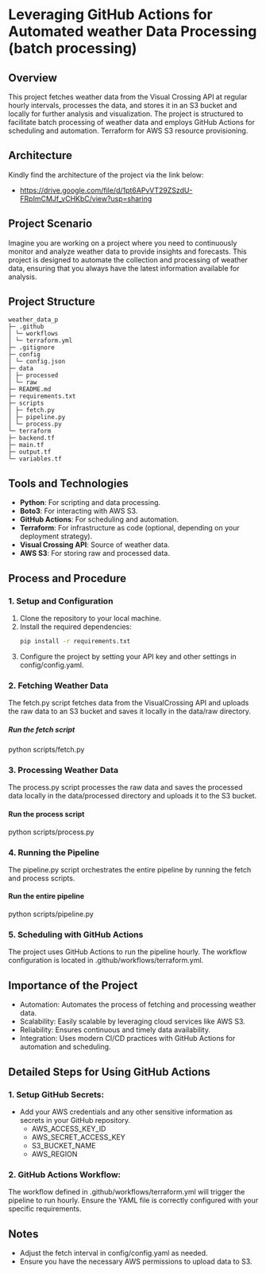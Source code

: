 # Leveraging GitHub Actions for Automated weather Data Processing (batch processing)

## Overview
This project fetches weather data from the Visual Crossing API at regular hourly intervals, processes the data, and stores it in an S3 bucket and locally for further analysis and visualization. The project is structured to facilitate batch processing of weather data and employs GitHub Actions for scheduling and automation. Terraform for AWS S3 resource provisioning. 

## Architecture
Kindly find the architecture of the project via the link below:
- https://drive.google.com/file/d/1pt6APvVT29ZSzdU-FRpImCMJf_vCHKbC/view?usp=sharing

## Project Scenario
Imagine you are working on a project where you need to continuously monitor and analyze weather data to provide insights and forecasts. This project is designed to automate the collection and processing of weather data, ensuring that you always have the latest information available for analysis.

## Project Structure
```
weather_data_p
├─ .github
│ └─ workflows
│ └─ terraform.yml
├─ .gitignore
├─ config
│ └─ config.json
├─ data
│ ├─ processed
│ └─ raw
├─ README.md
├─ requirements.txt
├─ scripts
│ ├─ fetch.py
│ ├─ pipeline.py
│ └─ process.py
└─ terraform
├─ backend.tf
├─ main.tf
├─ output.tf
└─ variables.tf
```

## Tools and Technologies
- **Python**: For scripting and data processing.
- **Boto3**: For interacting with AWS S3.
- **GitHub Actions**: For scheduling and automation.
- **Terraform**: For infrastructure as code (optional, depending on your deployment strategy).
- **Visual Crossing API**: Source of weather data.
- **AWS S3**: For storing raw and processed data.

## Process and Procedure

### 1. Setup and Configuration
1. Clone the repository to your local machine.
2. Install the required dependencies:
   ```bash
   pip install -r requirements.txt
3. Configure the project by setting your API key and other settings in config/config.yaml.

### 2. Fetching Weather Data
The fetch.py script fetches data from the VisualCrossing API and uploads the raw data to an S3 bucket and saves it locally in the data/raw directory.
##### Run the fetch script
python scripts/fetch.py

### 3. Processing Weather Data
The process.py script processes the raw data and saves the processed data locally in the data/processed directory and uploads it to the S3 bucket.
#### Run the process script
python scripts/process.py

### 4. Running the Pipeline
The pipeline.py script orchestrates the entire pipeline by running the fetch and process scripts.
#### Run the entire pipeline
python scripts/pipeline.py

### 5. Scheduling with GitHub Actions
The project uses GitHub Actions to run the pipeline hourly. The workflow configuration is located in .github/workflows/terraform.yml.

## Importance of the Project
- Automation: Automates the process of fetching and processing weather data.
- Scalability: Easily scalable by leveraging cloud services like AWS S3.
- Reliability: Ensures continuous and timely data availability.
- Integration: Uses modern CI/CD practices with GitHub Actions for automation and scheduling.

## Detailed Steps for Using GitHub Actions
### 1. Setup GitHub Secrets:
- Add your AWS credentials and any other sensitive information as secrets in your GitHub repository.
    - AWS_ACCESS_KEY_ID
    - AWS_SECRET_ACCESS_KEY
    - S3_BUCKET_NAME
    - AWS_REGION

### 2. GitHub Actions Workflow:
The workflow defined in .github/workflows/terraform.yml will trigger the pipeline to run hourly. Ensure the YAML file is correctly configured with your specific requirements.

## Notes
- Adjust the fetch interval in config/config.yaml as needed.
- Ensure you have the necessary AWS permissions to upload data to S3.




